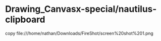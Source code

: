 # Drawing_Canvasx-special/nautilus-clipboard
copy
file:///home/nathan/Downloads/FireShot/screen%20shot%201.png
